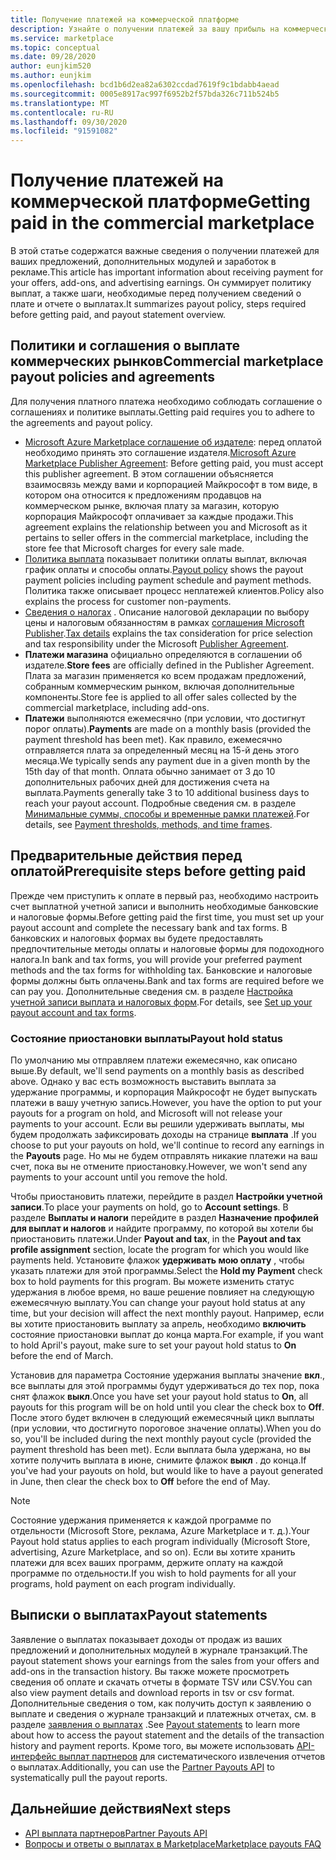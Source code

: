 ```yaml
---
title: Получение платежей на коммерческой платформе
description: Узнайте о получении платежей за вашу прибыль на коммерческом рынке в Azure Marketplace.
ms.service: marketplace
ms.topic: conceptual
ms.date: 09/28/2020
author: eunjkim520
ms.author: eunjkim
ms.openlocfilehash: bcd1b6d2ea82a6302ccdad7619f9c1bdabb4aead
ms.sourcegitcommit: 0005e8917ac997f6952b2f57bda326c711b524b5
ms.translationtype: MT
ms.contentlocale: ru-RU
ms.lasthandoff: 09/30/2020
ms.locfileid: "91591082"
---
```

# <a name="getting-paid-in-the-commercial-marketplace"></a><span data-ttu-id="e824c-103">Получение платежей на коммерческой платформе</span><span class="sxs-lookup"><span data-stu-id="e824c-103">Getting paid in the commercial marketplace</span></span>

<span data-ttu-id="e824c-104">В этой статье содержатся важные сведения о получении платежей для ваших предложений, дополнительных модулей и заработок в рекламе.</span><span class="sxs-lookup"><span data-stu-id="e824c-104">This article has important information about receiving payment for your offers, add-ons, and advertising earnings.</span></span> <span data-ttu-id="e824c-105">Он суммирует политику выплат, а также шаги, необходимые перед получением сведений о плате и отчете о выплатах.</span><span class="sxs-lookup"><span data-stu-id="e824c-105">It summarizes payout policy, steps required before getting paid, and payout statement overview.</span></span>

## <a name="commercial-marketplace-payout-policies-and-agreements"></a><span data-ttu-id="e824c-106">Политики и соглашения о выплате коммерческих рынков</span><span class="sxs-lookup"><span data-stu-id="e824c-106">Commercial marketplace payout policies and agreements</span></span>

<span data-ttu-id="e824c-107">Для получения платного платежа необходимо соблюдать соглашение о соглашениях и политике выплаты.</span><span class="sxs-lookup"><span data-stu-id="e824c-107">Getting paid requires you to adhere to the agreements and payout policy.</span></span>

- <span data-ttu-id="e824c-108">[Microsoft Azure Marketplace соглашение об издателе](https://go.microsoft.com/fwlink/p/?LinkID=699560): перед оплатой необходимо принять это соглашение издателя.</span><span class="sxs-lookup"><span data-stu-id="e824c-108">[Microsoft Azure Marketplace Publisher Agreement](https://go.microsoft.com/fwlink/p/?LinkID=699560):  Before getting paid, you must accept this publisher agreement.</span></span> <span data-ttu-id="e824c-109">В этом соглашении объясняется взаимосвязь между вами и корпорацией Майкрософт в том виде, в котором она относится к предложениям продавцов на коммерческом рынке, включая плату за магазин, которую корпорация Майкрософт оплачивает за каждые продажи.</span><span class="sxs-lookup"><span data-stu-id="e824c-109">This agreement explains the relationship between you and Microsoft as it pertains to seller offers in the commercial marketplace, including the store fee that Microsoft charges for every sale made.</span></span>
- <span data-ttu-id="e824c-110">[Политика выплата](payout-policy-details.md) показывает политики оплаты выплат, включая график оплаты и способы оплаты.</span><span class="sxs-lookup"><span data-stu-id="e824c-110">[Payout policy](payout-policy-details.md) shows the payout payment policies including payment schedule and payment methods.</span></span> <span data-ttu-id="e824c-111">Политика также описывает процесс неплатежей клиентов.</span><span class="sxs-lookup"><span data-stu-id="e824c-111">Policy also explains the process for customer non-payments.</span></span>
- <span data-ttu-id="e824c-112">[Сведения о налогах](tax-details-marketplace.md) . Описание налоговой декларации по выбору цены и налоговым обязанностям в рамках [соглашения Microsoft Publisher](https://go.microsoft.com/fwlink/p/?LinkID=699560).</span><span class="sxs-lookup"><span data-stu-id="e824c-112">[Tax details](tax-details-marketplace.md) explains the tax consideration for price selection and tax responsibility under the Microsoft [Publisher Agreement](https://go.microsoft.com/fwlink/p/?LinkID=699560).</span></span>
- <span data-ttu-id="e824c-113">**Платежи магазина** официально определяются в соглашении об издателе.</span><span class="sxs-lookup"><span data-stu-id="e824c-113">**Store fees** are officially defined in the Publisher Agreement.</span></span> <span data-ttu-id="e824c-114">Плата за магазин применяется ко всем продажам предложений, собранным коммерческим рынком, включая дополнительные компоненты.</span><span class="sxs-lookup"><span data-stu-id="e824c-114">Store fee is applied to all offer sales collected by the commercial marketplace, including add-ons.</span></span>
- <span data-ttu-id="e824c-115">**Платежи** выполняются ежемесячно (при условии, что достигнут порог оплаты).</span><span class="sxs-lookup"><span data-stu-id="e824c-115">**Payments** are made on a monthly basis (provided the payment threshold has been met).</span></span> <span data-ttu-id="e824c-116">Как правило, ежемесячно отправляется плата за определенный месяц на 15-й день этого месяца.</span><span class="sxs-lookup"><span data-stu-id="e824c-116">We typically sends any payment due in a given month by the 15th day of that month.</span></span> <span data-ttu-id="e824c-117">Оплата обычно занимает от 3 до 10 дополнительных рабочих дней для достижения счета на выплата.</span><span class="sxs-lookup"><span data-stu-id="e824c-117">Payments generally take 3 to 10 additional business days to reach your payout account.</span></span> <span data-ttu-id="e824c-118">Подробные сведения см. в разделе [Минимальные суммы, способы и временные рамки платежей](payment-thresholds-methods-timeframes.md).</span><span class="sxs-lookup"><span data-stu-id="e824c-118">For details, see [Payment thresholds, methods, and time frames](payment-thresholds-methods-timeframes.md).</span></span>

## <a name="prerequisite-steps-before-getting-paid"></a><span data-ttu-id="e824c-119">Предварительные действия перед оплатой</span><span class="sxs-lookup"><span data-stu-id="e824c-119">Prerequisite steps before getting paid</span></span>

<span data-ttu-id="e824c-120">Прежде чем приступить к оплате в первый раз, необходимо настроить счет выплатной учетной записи и выполнить необходимые банковские и налоговые формы.</span><span class="sxs-lookup"><span data-stu-id="e824c-120">Before getting paid the first time, you must set up your payout account and complete the necessary bank and tax forms.</span></span> <span data-ttu-id="e824c-121">В банковских и налоговых формах вы будете предоставлять предпочтительные методы оплаты и налоговые формы для подоходного налога.</span><span class="sxs-lookup"><span data-stu-id="e824c-121">In bank and tax forms, you will provide your preferred payment methods and the tax forms for withholding tax.</span></span> <span data-ttu-id="e824c-122">Банковские и налоговые формы должны быть оплачены.</span><span class="sxs-lookup"><span data-stu-id="e824c-122">Bank and tax forms are required before we can pay you.</span></span> <span data-ttu-id="e824c-123">Дополнительные сведения см. в разделе [Настройка учетной записи выплата и налоговых форм](set-up-your-payout-account.md).</span><span class="sxs-lookup"><span data-stu-id="e824c-123">For details, see [Set up your payout account and tax forms](set-up-your-payout-account.md).</span></span>

### <a name="payout-hold-status"></a><span data-ttu-id="e824c-124">Состояние приостановки выплаты</span><span class="sxs-lookup"><span data-stu-id="e824c-124">Payout hold status</span></span>

<span data-ttu-id="e824c-125">По умолчанию мы отправляем платежи ежемесячно, как описано выше.</span><span class="sxs-lookup"><span data-stu-id="e824c-125">By default, we'll send payments on a monthly basis as described above.</span></span> <span data-ttu-id="e824c-126">Однако у вас есть возможность выставить выплата за удержание программы, и корпорация Майкрософт не будет выпускать платежи в вашу учетную запись.</span><span class="sxs-lookup"><span data-stu-id="e824c-126">However, you have the option to put your payouts for a program on hold, and Microsoft will not release your payments to your account.</span></span> <span data-ttu-id="e824c-127">Если вы решили удерживать выплаты, мы будем продолжать зафиксировать доходы на странице **выплата** .</span><span class="sxs-lookup"><span data-stu-id="e824c-127">If you choose to put your payouts on hold, we'll continue to record any earnings in the **Payouts** page.</span></span> <span data-ttu-id="e824c-128">Но мы не будем отправлять никакие платежи на ваш счет, пока вы не отмените приостановку.</span><span class="sxs-lookup"><span data-stu-id="e824c-128">However, we won't send any payments to your account until you remove the hold.</span></span>

<span data-ttu-id="e824c-129">Чтобы приостановить платежи, перейдите в раздел **Настройки учетной записи**.</span><span class="sxs-lookup"><span data-stu-id="e824c-129">To place your payments on hold, go to **Account settings**.</span></span> <span data-ttu-id="e824c-130">В разделе **Выплаты и налоги** перейдите в раздел **Назначение профилей для выплат и налогов** и найдите программу, по которой вы хотели бы приостановить платежи.</span><span class="sxs-lookup"><span data-stu-id="e824c-130">Under **Payout and tax**, in the **Payout and tax profile assignment** section, locate the program for which you would like payments held.</span></span> <span data-ttu-id="e824c-131">Установите флажок **удерживать мою оплату** , чтобы указать платежи для этой программы.</span><span class="sxs-lookup"><span data-stu-id="e824c-131">Select the **Hold my Payment** check box to hold payments for this program.</span></span> <span data-ttu-id="e824c-132">Вы можете изменить статус удержания в любое время, но ваше решение повлияет на следующую ежемесячную выплату.</span><span class="sxs-lookup"><span data-stu-id="e824c-132">You can change your payout hold status at any time, but your decision will affect the next monthly payout.</span></span> <span data-ttu-id="e824c-133">Например, если вы хотите приостановить выплату за апрель, необходимо **включить** состояние приостановки выплат до конца марта.</span><span class="sxs-lookup"><span data-stu-id="e824c-133">For example, if you want to hold April's payout, make sure to set your payout hold status to **On** before the end of March.</span></span>

<span data-ttu-id="e824c-134">Установив для параметра Состояние удержания выплаты значение **вкл**., все выплаты для этой программы будут удерживаться до тех пор, пока снят флажок **выкл**.</span><span class="sxs-lookup"><span data-stu-id="e824c-134">Once you have set your payout hold status to **On**, all payouts for this program will be on hold until you clear the check box to **Off**.</span></span> <span data-ttu-id="e824c-135">После этого будет включен в следующий ежемесячный цикл выплаты (при условии, что достигнуто пороговое значение оплаты).</span><span class="sxs-lookup"><span data-stu-id="e824c-135">When you do so, you'll be included during the next monthly payout cycle (provided the payment threshold has been met).</span></span> <span data-ttu-id="e824c-136">Если выплата была удержана, но вы хотите получить выплата в июне, снимите флажок **выкл** . до конца.</span><span class="sxs-lookup"><span data-stu-id="e824c-136">If you've had your payouts on hold, but would like to have a payout generated in June, then clear the check box to **Off** before the end of May.</span></span>

>[!Note]
> <span data-ttu-id="e824c-137">Состояние удержания применяется к каждой программе по отдельности (Microsoft Store, реклама, Azure Marketplace и т. д.).</span><span class="sxs-lookup"><span data-stu-id="e824c-137">Your Payout hold status applies to each program individually (Microsoft Store, advertising, Azure Marketplace, and so on).</span></span> <span data-ttu-id="e824c-138">Если вы хотите хранить платежи для всех ваших программ, держите оплату на каждой программе по отдельности.</span><span class="sxs-lookup"><span data-stu-id="e824c-138">If you wish to hold payments for all your programs, hold payment on each program individually.</span></span>

## <a name="payout-statements"></a><span data-ttu-id="e824c-139">Выписки о выплатах</span><span class="sxs-lookup"><span data-stu-id="e824c-139">Payout statements</span></span>

<span data-ttu-id="e824c-140">Заявление о выплатах показывает доходы от продаж из ваших предложений и дополнительных модулей в журнале транзакций.</span><span class="sxs-lookup"><span data-stu-id="e824c-140">The payout statement shows your earnings from the sales from your offers and add-ons in the transaction history.</span></span> <span data-ttu-id="e824c-141">Вы также можете просмотреть сведения об оплате и скачать отчеты в формате TSV или CSV.</span><span class="sxs-lookup"><span data-stu-id="e824c-141">You can also view payment details and download reports in tsv or csv format.</span></span> <span data-ttu-id="e824c-142">Дополнительные сведения о том, как получить доступ к заявлению о выплате и сведения о журнале транзакций и платежных отчетах, см. в разделе [заявления о выплатах](payout-statement.md) .</span><span class="sxs-lookup"><span data-stu-id="e824c-142">See [Payout statements](payout-statement.md) to learn more about how to access the payout statement and the details of the transaction history and payment reports.</span></span> <span data-ttu-id="e824c-143">Кроме того, вы можете использовать [API-интерфейс выплат партнеров](https://apidocs.microsoft.com/services/partnerpayouts) для систематического извлечения отчетов о выплатах.</span><span class="sxs-lookup"><span data-stu-id="e824c-143">Additionally, you can use the [Partner Payouts API](https://apidocs.microsoft.com/services/partnerpayouts) to systematically pull the payout reports.</span></span>

## <a name="next-steps"></a><span data-ttu-id="e824c-144">Дальнейшие действия</span><span class="sxs-lookup"><span data-stu-id="e824c-144">Next steps</span></span>

- [<span data-ttu-id="e824c-145">API выплата партнеров</span><span class="sxs-lookup"><span data-stu-id="e824c-145">Partner Payouts API</span></span>](https://apidocs.microsoft.com/services/partnerpayouts)
- [<span data-ttu-id="e824c-146">Вопросы и ответы о выплатах в Marketplace</span><span class="sxs-lookup"><span data-stu-id="e824c-146">Marketplace payouts FAQ</span></span>](payout-faq.md)
